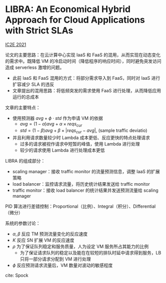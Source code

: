 # LIBRA: An Economical Hybrid Approach for Cloud Applications with Strict SLAs

[IC2E 2021](https://ieeexplore.ieee.org/document/9610213)

论文的主要思路：在云计算中心实现 IaaS 和 FaaS 的混用，从而实现在动态变化的需求中。既降低 VM 的冷启动时间（降低程序的响应时间），同时避免突发访问造成 serverless 激增的问题。

- 此前 IaaS 和 FaaS 混用的方式：将部分需求导入到 FaaS，同时对 IaaS 进行扩容减少 SLA 的违反
- 文章提出的混用思路：将低频突发的需求使用 FaaS 进行处理，从而降低应用运行的总成本

文章的主要特点：

- 使用预测器 $avg + \phi \cdot std$ 作为申请 VM 的依据
  - $avg = (1-\alpha) avg + \alpha \times reqs_{cur}$
  - $std = (1-\beta) avg + \beta \times |reqs_{cur} - avg|$, (sample traffic deviatio)
- 并且利用请求数量较少时 Lambda 成本更低、反应更快的特点处理请求
  - 过多的请求被视作请求中短暂的峰值，使用 Lambda 进行处理
  - 较少的请求使用 Lambda 进行处理成本更低

LIBRA 的组成部分：

- scaling manager：接收 traffic monitor 的流量预测信息，调整 IaaS 的扩展策略
- load balancer：监控请求流量，将历史统计结果发送给 traffic monitor
- traffic monitor：接收 load balancer 的统计结果并发送预测流量给 scaling manager

PID 算法进行差错控制：Proportional（比例）、Integral（积分）、Differential（微分）

系统的参数讨论：

- $\alpha, \beta$ 反应 TM 预测流量变化的反应速度
- $K$ 反应 SN 扩展 VM 的反应速度
- $\rho$ 为了保证队列稳定和服务质量，人为设定 VM 服务所占其能力的比例
  - 为了保证请求队列的稳定以及能在在较短的排队时延中请求得到服务，LB 只将一部分请求分配到 VM 进行处理
- $\phi$ 反应预测请求流量后，VM 数量对波动的敏感程度

cite: Spock
